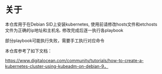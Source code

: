 # 关于


本仓库用于在Debian SID上安装kubernetes, 使用前请修改hosts文件和etchosts文件为正确的ip地址和主机名. 修改完成后逐一执行各playbook


部分playbook可能执行失败，需要手工执行对应命令

本仓库参考了如下文档：

https://www.digitalocean.com/community/tutorials/how-to-create-a-kubernetes-cluster-using-kubeadm-on-debian-9，
